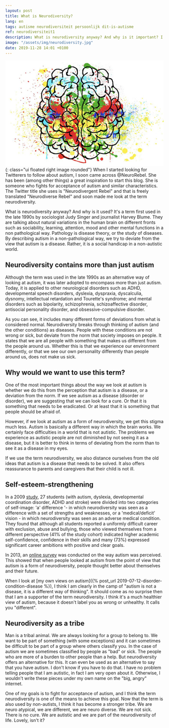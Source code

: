 ```yaml
---
layout: post
title: What is Neurodiversity?
lang: en
tags: autisme neurodiversiteit persoonlijk dit-is-autisme
ref: neurodiversiteit1
description: What is neurodiversity anyway? And why is it important? I try to answer that question. About acceptance of neurodiversity and the use against ableism.
image: "/assets/img/neurodiversity.jpg"
date: 2019-11-28 14:01 +0100
---
```

![Hello Friend!](/assets/img/neurodiversity.jpg){: class="ui floated right image rounded"}
When I started looking for Twitterers to follow about autism, I soon came across @NeuroRebel. She has been (among other things) a great inspiration to start this blog. She is someone who fights for acceptance of autism and similar characteristics. The Twitter title she uses is "Neurodivergent Rebel" and that is freely translated "Neurodiverse Rebel" and soon made me look at the term neurodiversity.

What is neurodiversity anyway? And why is it used? It's a term first used in the late 1990s by sociologist Judy Singer and journalist Harvey Blume. They are talking about natural variations in the human brain on different fronts such as sociability, learning, attention, mood and other mental functions in a non pathological way. Pathology is disease theory, or the study of diseases. By describing autism in a non-pathological way, we try to deviate from the view that autism is a disease. Rather, it is a social handicap in a non-autistic world.

## Neurodiversity contains more than just autism

Although the term was used in the late 1990s as an alternative way of looking at autism, it was later adopted to encompass more than just autism. Today, it is applied to other neurological disorders such as ADHD, developmental speech disorders, dyslexia, dyspraxia, dyscalculia, dysnomy, intellectual retardation and Tourette's syndrome; and mental disorders such as bipolarity, schizophrenia, schizoaffective disorder, antisocial personality disorder, and obsessive-compulsive disorder.

As you can see, it includes many different forms of deviations from what is considered normal. Neurodiversity breaks through thinking of autism (and the other conditions) as diseases. People with these conditions are not wrong or sick, but deviate from the norm that society imposes on people. It states that we are all people with something that makes us different from the people around us. Whether this is that we experience our environment differently, or that we see our own personality differently than people around us, does not make us sick.

## Why would we want to use this term?

One of the most important things about the way we look at autism is whether we do this from the perception that autism is a disease, or a deviation from the norm. If we see autism as a disease (disorder or disorder), we are suggesting that we can look for a cure. Or that it is something that needs to be eradicated. Or at least that it is something that people should be afraid of.

However, if we look at autism as a form of neurodiversity, we get this stigma much less. Autism is basically a different way in which the brain works. We certainly face difficulties in a world that is not autistic. The problems we experience as autistic people are not diminished by not seeing it as a disease, but it is better to think in terms of deviating from the norm than to see it as a disease in my eyes.

If we use the term neurodiversity, we also distance ourselves from the old ideas that autism is a disease that needs to be solved. It also offers reassurance to parents and caregivers that their child is not ill.

## Self-esteem-strengthening

In a 2009 [study](https://onlinelibrary.wiley.com/doi/abs/10.1002/dys.383), 27 students (with autism, dyslexia, developmental coordination disorder, ADHD and stroke) were divided into two categories of self-image: 'a' difference '- in which neurodiversity was seen as a difference with a set of strengths and weaknesses, or a 'medical/deficit' vision - in which neurodiversity was seen as an adverse medical condition. They found that although all students reported a uniformly difficult career with exclusion, abuse and bullying, those who viewed themselves from a different perspective (41% of the study cohort) indicated higher academic self-confidence, confidence in their skills and many (73%) expressed significant career ambitions with positive and clear goals.

In 2013, an [online survey](https://www.ncbi.nlm.nih.gov/pubmed/22545843) was conducted on the way autism was perceived. This showed that when people looked at autism from the point of view that autism is a form of neurodiversity, people thought better about themselves and their future.

When I look at [my own views on autism]({% post_url 2019-07-12-disorder-condition-disease %}), I think I am clearly in the camp of "autism is not a disease, it is a different way of thinking". It should come as no surprise then that I am a supporter of the term neurodiversity. I think it's a much healthier view of autism, because it doesn't label you as wrong or unhealthy. It calls you "different".

## Neurodiversity as a tribe

Man is a tribal animal. We are always looking for a group to belong to. We want to be part of something (with some exceptions) and it can sometimes be difficult to be part of a group where others classify you. In the case of autism we are sometimes classified by people as "bad" or sick. The people who are more of a burden to other people than a help. But neurodiversity offers an alternative for this. It can even be used as an alternative to say that you have autism. I don't know if you have to do that. I have no problem telling people that I am autistic, in fact I am very open about it. Otherwise, I wouldn't write these pieces under my own name on the "big, angry" internet.

One of my goals is to fight for acceptance of autism, and I think the term neurodiversity is one of the means to achieve this goal. Now that the term is also used by non-autists, I think it has become a stronger tribe. We are neuro atypical, we are different, we are neuro diverse. We are not sick. There is no cure. We are autistic and we are part of the neurodiversity of life. Lovely, isn't it?
